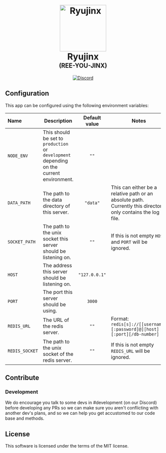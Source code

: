 <h1 align="center">
  <br>
  <a href="https://ryujinx.org/"><img src="https://i.imgur.com/WcCj6Rt.png" alt="Ryujinx" width="150"></a>
  <br>
  <b>Ryujinx</b>
  <br>
  <sub><sup><b>(REE-YOU-JINX)</b></sup></sub>
  <br>

</h1>

<p style="text-align:center">
    <a href="https://discord.com/invite/VkQYXAZ">
        <img src="https://img.shields.io/discord/410208534861447168?color=5865F2&label=Ryujinx&logo=discord&logoColor=white"
            alt="Discord">
    </a>
</p>

## Configuration

This app can be configured using the following environment variables:

| Name           | Description                                                                               | Default value | Notes                                                                                                        |
| :------------- | ----------------------------------------------------------------------------------------- | :-----------: | ------------------------------------------------------------------------------------------------------------ |
| `NODE_ENV`     | This should be set to `production` or `development` depending on the current environment. |     `""`      |                                                                                                              |
| `DATA_PATH`    | The path to the data directory of this server.                                            |   `"data"`    | This can either be a relative path or an absolute path. Currently this directory only contains the log file. |
| `SOCKET_PATH`  | The path to the unix socket this server should be listening on.                           |     `""`      | If this is not empty `HOST` and `PORT` will be ignored.                                                      |
| `HOST`         | The address this server should be listening on.                                           | `"127.0.0.1"` |                                                                                                              |
| `PORT`         | The port this server should be using.                                                     |    `3000`     |                                                                                                              |
| `REDIS_URL`    | The URL of the redis server.                                                              |     `""`      | Format: `redis[s]://[[username][:password]@][host][:port][/db-number]`                                       |
| `REDIS_SOCKET` | The path to the unix socket of the redis server.                                          |     `""`      | If this is not empty `REDIS_URL` will be ignored.                                                            |

## Contribute

### Development

We do encourage you talk to some devs in #development (on our Discord) before developing any PRs so we can make sure you aren't conflicting with another dev's plans, and so we can help you get accustomed to our code base and methods.

## License

This software is licensed under the terms of the MIT license.
